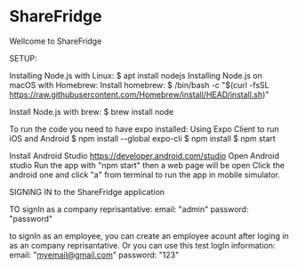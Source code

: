 # ShareFridge

Wellcome to ShareFridge


SETUP:

Installing Node.js with Linux: 
$ apt install nodejs
Installing Node.js on macOS with Homebrew:
    Install homebrew:
$ /bin/bash -c "$(curl -fsSL https://raw.githubusercontent.com/Homebrew/install/HEAD/install.sh)"

Install Node.js with brew:
$ brew install node


To run the code you need to have expo installed:
Using Expo Client to run iOS and Android
$ npm install --global expo-cli
$ npm install
$ npm start 

Install Android Studio https://developer.android.com/studio 
Open Android studio
Run the app with "npm start" then a web page will be open
Click the android one and click "a" from terminal to run the app in mobile simulator.


SIGNING IN to the ShareFridge application

TO signIn as a company reprisantative:
email: "admin"
password: "password"

to signIn as an employee, you can create an employee acount after loging in as an company reprisantative. 
Or you can use this test logIn information:
email: "myemail@gmail.com"
password: "123"


